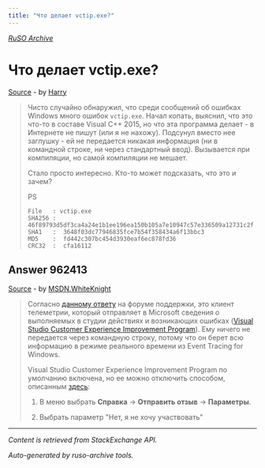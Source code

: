 ```yaml
---
title: "Что делает vctip.exe?"
---
```

<p><i><a href="https://github.com/MSDN-WhiteKnight/ruso-archive/">RuSO Archive</a></i></p>
<h1>Что делает vctip.exe?</h1>
<p><a href="https://ru.stackoverflow.com/questions/700867/%d0%a7%d1%82%d0%be-%d0%b4%d0%b5%d0%bb%d0%b0%d0%b5%d1%82-vctip-exe">Source</a> - by <a href="https://ru.stackoverflow.com/users/195342/harry">Harry</a></p>
<blockquote>
<p>Чисто случайно обнаружил, что среди сообщений об ошибках Windows много ошибок <code>vctip.exe</code>. Начал копать, выяснил, что это что-то в составе Visual C++ 2015, но что эта программа делает - в Интернете не пишут (или я не нахожу). Подсунул вместо нее заглушку - ей не передается никакая информация (ни в командной строке, ни через стандартный ввод). Вызывается при компиляции, но самой компиляции не мешает.</p>

<p>Стало просто интересно. Кто-то может подсказать, что это и зачем?</p>

<p>PS</p>

<pre><code>File   : vctip.exe
SHA256 :  46f89793d5df3ca4a24e1b1ee196ea150b105a7e10947c57e336509a12731c2f
SHA1   :  3648f03dc77946835fce7b54f358434a6f13bbc3
MD5    :  fd442c307bc454d3930eaf6ec878fd36
CRC32  :  cfa16112
</code></pre>

</blockquote>
<h2>Answer 962413</h2>
<p><a href="https://ru.stackoverflow.com/a/962413/">Source</a> - by <a href="https://ru.stackoverflow.com/users/240512/msdn-whiteknight">MSDN.WhiteKnight</a></p>
<blockquote>
<p>Согласно <a href="https://developercommunity.visualstudio.com/comments/418402/view.html" rel="nofollow noreferrer">данному ответу</a> на форуме поддержки, это клиент телеметрии, который отправляет в Microsoft сведения о выполняемых в студии действиях и возникающих ошибках (<a href="https://docs.microsoft.com/en-us/visualstudio/ide/visual-studio-experience-improvement-program?view=vs-2017" rel="nofollow noreferrer">Visual Studio Customer Experience Improvement Program</a>). Ему ничего не передается через командную строку, потому что он берет всю информацию в режиме реального времени из Event Tracing for Windows. </p>

<p>Visual Studio Customer Experience Improvement Program по умолчанию включена, но ее можно отключить способом, описанным <a href="https://docs.microsoft.com/en-us/visualstudio/ide/visual-studio-experience-improvement-program?view=vs-2017#opt-in-or-out" rel="nofollow noreferrer">здесь</a>:</p>

<ol>
<li><p>В меню выбрать <strong>Справка</strong> -> <strong>Отправить отзыв</strong> -> <strong>Параметры</strong>.</p></li>
<li><p>Выбрать параметр "Нет, я не хочу участвовать"</p></li>
</ol>

</blockquote>
<hr/>
<p><i>Content is retrieved from StackExchange API. </i></p>
<p><i>Auto-generated by ruso-archive tools. </i></p>

